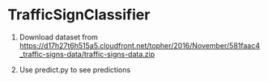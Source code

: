 # TrafficSignClassifier

1. Download dataset from https://d17h27t6h515a5.cloudfront.net/topher/2016/November/581faac4_traffic-signs-data/traffic-signs-data.zip

2. Use predict.py to see predictions
